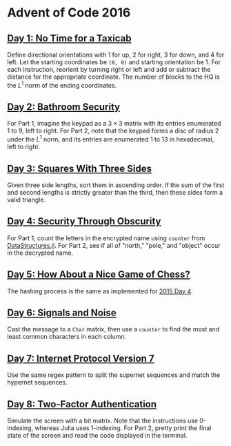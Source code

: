 # Advent of Code 2016

## [Day 1: No Time for a Taxicab](https://adventofcode.com/2016/day/1)

Define directional orientations with 1 for up, 2 for right, 3 for down, and 4 for left.
Let the starting coordinates be `(0, 0)` and starting orientation be 1.
For each instruction, reorient by turning right or left and add or subtract the distance for the appropriate coordinate.
The number of blocks to the HQ is the $L^1$ norm of the ending coordinates.

## [Day 2: Bathroom Security](https://adventofcode.com/2016/day/2)

For Part 1, imagine the keypad as a $3 \times 3$ matrix with its entries enumerated 1 to 9, left to right.
For Part 2, note that the keypad forms a disc of radius 2 under the $L^1$ norm, and its entries are enumerated 1 to 13 in hexadecimal, left to right.

## [Day 3: Squares With Three Sides](https://adventofcode.com/2016/day/3)

Given three side lengths, sort them in ascending order.
If the sum of the first and second lengths is strictly greater than the third, then these sides form a valid triangle.

## [Day 4: Security Through Obscurity](https://adventofcode.com/2016/day/4)

For Part 1, count the letters in the encrypted name using `counter` from [DataStructures.jl](https://github.com/JuliaCollections/DataStructures.jl).
For Part 2, see if all of "north," "pole," and "object" occur in the decrypted name.

## [Day 5: How About a Nice Game of Chess?](https://adventofcode.com/2016/day/5)

The hashing process is the same as implemented for [2015 Day 4](../2015/README.md/#day-4-the-ideal-stocking-stuffer).

## [Day 6: Signals and Noise](https://adventofcode.com/2016/day/6)

Cast the message to a `Char` matrix, then use a `counter` to find the most and least common characters in each column.

## [Day 7: Internet Protocol Version 7](https://adventofcode.com/2016/day/7)

Use the same regex pattern to split the supernet sequences and match the hypernet sequences.

## [Day 8: Two-Factor Authentication](https://adventofcode.com/2016/day/8)

Simulate the screen with a bit matrix.
Note that the instructions use 0-indexing, whereas Julia uses 1-indexing.
For Part 2, pretty print the final state of the screen and read the code displayed in the terminal.
